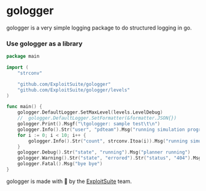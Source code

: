 # gologger

gologger is a very simple logging package to do structured logging in go. 

### Use gologger as a library

```go
package main

import (
	"strconv"

	"github.com/ExploitSuite/gologger"
	"github.com/ExploitSuite/gologger/levels"
)

func main() {
	gologger.DefaultLogger.SetMaxLevel(levels.LevelDebug)
	//	gologger.DefaultLogger.SetFormatter(&formatter.JSON{})
	gologger.Print().Msgf("\tgologger: sample test\t\n")
	gologger.Info().Str("user", "pdteam").Msg("running simulation program")
	for i := 0; i < 10; i++ {
		gologger.Info().Str("count", strconv.Itoa(i)).Msg("running simulation step...")
	}
	gologger.Debug().Str("state", "running").Msg("planner running")
	gologger.Warning().Str("state", "errored").Str("status", "404").Msg("could not run")
	gologger.Fatal().Msg("bye bye")
}
```

gologger is made with 🖤 by the [ExploitSuite](https://ExploitSuite.io) team.